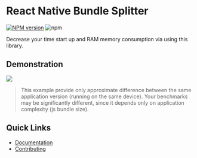 # React Native Bundle Splitter

[![NPM version](https://badge.fury.io/js/react-native-bundle-splitter.svg)](http://badge.fury.io/js/react-native-bundle-splitter)
![npm](https://img.shields.io/npm/dw/react-native-bundle-splitter.svg)

Decrease your time start up and RAM memory consumption via using this library.

## Demonstration

<img src="./docs/images/demo.gif?raw=true">


> This example provide only approximate difference between the same application version (running on the same device). Your benchmarks may be significantly different, since it depends only on application complexity (js bundle size).

## Quick Links
- [Documentation](https://kirillzyusko.github.io/react-native-bundle-splitter-docs/)
- [Contributing]()
